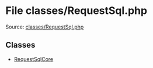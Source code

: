 File classes/RequestSql.php
=========

Source: [classes/RequestSql.php](https://github.com/PrestaShop/PrestaShop/blob/1.6.1.3/classes/RequestSql.php)


Classes
-------

* [RequestSqlCore](class.RequestSqlCore.md)

